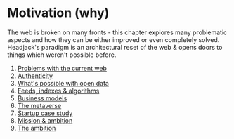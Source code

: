 # Motivation (why)

The web is broken on many fronts - this chapter explores many problematic aspects and how they can be either improved or even completely solved. Headjack's paradigm is an architectural reset of the web & opens doors to things which weren't possible before.

1. [Problems with the current web](problems_with_the_web.md)
1. [Authenticity](authenticity.md)
1. [What's possible with open data](possibilities.md)
1. [Feeds, indexes & algorithms](feeds_indexes_algorithms.md)
1. [Business models](business_models.md)
1. [The metaverse](metaverse.md)
1. [Startup case study](startup_case_study.md)
1. [Mission & ambition](mission_ambition.md)
1. [The ambition](ambition.md)

<!--

fighting misinformation & disinformation




Different systems with their own cryptoeconomics can be implemented on top of this addressing - adding guarantees for services while still under the same global addressing namespace

-->